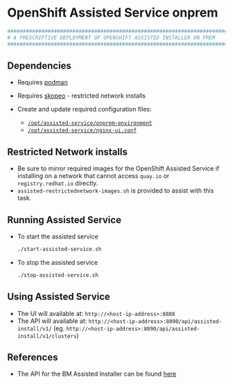 # OpenShift Assisted Service onprem

```bash
########################################################################
# A PRESCRIPTIVE DEPLOYMENT OF OPENSHIFT ASSISTED INSTALLER ON PREM
########################################################################
```

## Dependencies
- Requires [podman](https://podman.io/)
- Requires [skopeo](https://github.com/containers/skopeo) - restricted network installs

- Create and update required configuration files:
  - [`/opt/assisted-service/onprem-environment`](./onprem-environment)
  - [`/opt/assisted-service/nginx-ui.conf`](./nginx-ui.conf)

## Restricted Network installs
- Be sure to mirror required images for the OpenShift Assisted Service if installing on a network that cannot access `quay.io` or `registry.redhat.io` directly.
- `assisted-restrictednetwork-images.sh` is provided to assist with this task.

## Running Assisted Service

- To start the assisted service

  ```bash
  ./start-assisted-service.sh
  ```

- To stop the assisted service

  ```bash
  ./stop-assisted-service.sh
  ```

## Using Assisted Service

- The UI will available at: `http://<host-ip-address>:8888`
- The API will available at: `http://<host-ip-address>:8090/api/assisted-install/v1/`
  (eg. `http://<host-ip-address>:8090/api/assisted-install/v1/clusters`)

## References

- The API for the BM Assisted Installer can be found [here](https://generator.swagger.io/?url=https://raw.githubusercontent.com/openshift/assisted-service/master/swagger.yaml)
